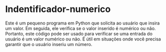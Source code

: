 # Indentificador-numerico
 Este é um pequeno programa em Python que solicita ao usuário que insira um valor. Em seguida, ele verifica se o valor inserido é numérico ou não. Portanto, este código pode ser usado para verificar se uma entrada do usuário é um valor numérico ou não. É útil em situações onde você precisa garantir que o usuário inseriu um número.
